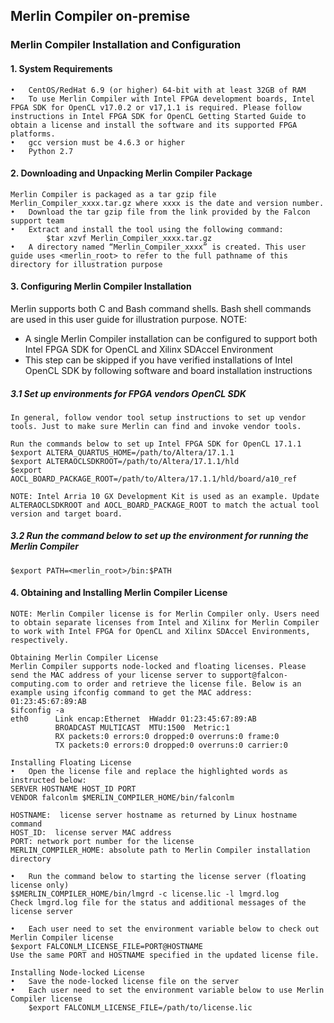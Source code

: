 ## Merlin Compiler on-premise

### Merlin Compiler Installation and Configuration
#### 1. System Requirements
    •   CentOS/RedHat 6.9 (or higher) 64-bit with at least 32GB of RAM
    •   To use Merlin Compiler with Intel FPGA development boards, Intel FPGA SDK for OpenCL v17.0.2 or v17,1.1 is required. Please follow instructions in Intel FPGA SDK for OpenCL Getting Started Guide to obtain a license and install the software and its supported FPGA platforms.
    •   gcc version must be 4.6.3 or higher
    •   Python 2.7

#### 2. Downloading and Unpacking Merlin Compiler Package
    Merlin Compiler is packaged as a tar gzip file Merlin_Compiler_xxxx.tar.gz where xxxx is the date and version number.  
    •   Download the tar gzip file from the link provided by the Falcon support team
    •   Extract and install the tool using the following command:
            $tar xzvf Merlin_Compiler_xxxx.tar.gz
    •   A directory named “Merlin_Compiler_xxxx” is created. This user guide uses <merlin_root> to refer to the full pathname of this directory for illustration purpose

#### 3. Configuring Merlin Compiler Installation
Merlin supports both C and Bash command shells. Bash shell commands are used in this user guide for illustration purpose.
NOTE: 
+ A single Merlin Compiler installation can be configured to support both Intel FPGA SDK for OpenCL and Xilinx SDAccel Environment
+ This step can be skipped if you have verified installations of Intel OpenCL SDK by following software and board installation instructions
##### 3.1 Set up environments for FPGA vendors OpenCL SDK
    In general, follow vendor tool setup instructions to set up vendor tools. Just to make sure Merlin can find and invoke vendor tools.

    Run the commands below to set up Intel FPGA SDK for OpenCL 17.1.1
    $export ALTERA_QUARTUS_HOME=/path/to/Altera/17.1.1
    $export ALTERAOCLSDKROOT=/path/to/Altera/17.1.1/hld
    $export AOCL_BOARD_PACKAGE_ROOT=/path/to/Altera/17.1.1/hld/board/a10_ref

    NOTE: Intel Arria 10 GX Development Kit is used as an example. Update ALTERAOCLSDKROOT and AOCL_BOARD_PACKAGE_ROOT to match the actual tool version and target board.
    
##### 3.2 Run the command below to set up the environment for running the Merlin Compiler
    $export PATH=<merlin_root>/bin:$PATH

#### 4. Obtaining and Installing Merlin Compiler License 
    NOTE: Merlin Compiler license is for Merlin Compiler only. Users need to obtain separate licenses from Intel and Xilinx for Merlin Compiler to work with Intel FPGA for OpenCL and Xilinx SDAccel Environments, respectively.  

    Obtaining Merlin Compiler License
    Merlin Compiler supports node-locked and floating licenses. Please send the MAC address of your license server to support@falcon-computing.com to order and retrieve the license file. Below is an example using ifconfig command to get the MAC address: 01:23:45:67:89:AB
    $ifconfig -a
    eth0      Link encap:Ethernet  HWaddr 01:23:45:67:89:AB
              BROADCAST MULTICAST  MTU:1500  Metric:1
              RX packets:0 errors:0 dropped:0 overruns:0 frame:0
              TX packets:0 errors:0 dropped:0 overruns:0 carrier:0
    
    Installing Floating License
    •   Open the license file and replace the highlighted words as instructed below:
    SERVER HOSTNAME HOST_ID PORT
    VENDOR falconlm $MERLIN_COMPILER_HOME/bin/falconlm
    
    HOSTNAME:  license server hostname as returned by Linux hostname command
    HOST_ID:  license server MAC address
    PORT: network port number for the license
    MERLIN_COMPILER_HOME: absolute path to Merlin Compiler installation directory
    
    •   Run the command below to starting the license server (floating license only)
    $$MERLIN_COMPILER_HOME/bin/lmgrd -c license.lic -l lmgrd.log
    Check lmgrd.log file for the status and additional messages of the license server
    
    •   Each user need to set the environment variable below to check out Merlin Compiler license
    $export FALCONLM_LICENSE_FILE=PORT@HOSTNAME
    Use the same PORT and HOSTNAME specified in the updated license file.
    
    Installing Node-locked License
    •   Save the node-locked license file on the server
    •   Each user need to set the environment variable below to use Merlin Compiler license
        $export FALCONLM_LICENSE_FILE=/path/to/license.lic
